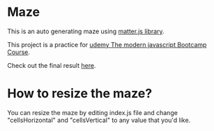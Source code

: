 # Maze

This is an auto generating maze using [matter.js library](https://brm.io/matter-js/).


This project is a practice for [udemy The modern javascript Bootcamp Course](https://www.udemy.com/course/javascript-beginners-complete-tutorial/).

Check out the final result [here](https://maze.amirhosseinnouri.vercel.app/).


# How to resize the maze?
You can resize the maze by editing index.js file and change "cellsHorizontal" and "cellsVertical" to any value that you'd like.
